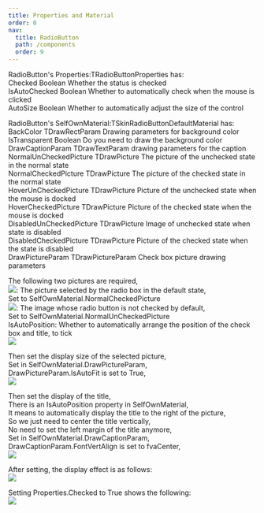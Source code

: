```yaml
---
title: Properties and Material
order: 0
nav:
  title: RadioButton
  path: /components
  order: 9
---
```


RadioButton's Properties:TRadioButtonProperties has:    
Checked	Boolean	Whether the status is checked    
IsAutoChecked	Boolean	Whether to automatically check when the mouse is clicked    
AutoSize	Boolean	Whether to automatically adjust the size of the control    



RadioButton's SelfOwnMaterial:TSkinRadioButtonDefaultMaterial has:  
BackColor	TDrawRectParam	Drawing parameters for background color    
IsTransparent		Boolean Do you need to draw the background color    
DrawCaptionParam	TDrawTextParam	drawing parameters for the caption    
NormalUnCheckedPicture	TDrawPicture	The picture of the unchecked state in the normal state  
NormalCheckedPicture	TDrawPicture	The picture of the checked state in the normal state  
HoverUnCheckedPicture	TDrawPicture	Picture of the unchecked state when the mouse is docked  
HoverCheckedPicture	TDrawPicture	Picture of the checked state when the mouse is docked  
DisabledUnCheckedPicture	TDrawPicture	Image of unchecked state when state is disabled  
DisabledCheckedPicture	TDrawPicture	Picture of the checked state when the state is disabled  
DrawPictureParam	TDrawPictureParam	Check box picture drawing parameters  

The following two pictures are required,  
![](http://www.orangeui.cn/orangeuiblog/OrangeUI/8.1.OrangeUI%E6%8E%A7%E4%BB%B6%E4%BD%BF%E7%94%A8%E8%AF%B4%E6%98%8E(%E5%8D%95%E9%80%89%E6%A1%86%E6%8E%A7%E4%BB%B6RadioButton)(%E7%A4%BA%E4%BE%8B1%20%E5%9F%BA%E6%9C%AC%E5%8A%9F%E8%83%BD).files/image001.png): The picture selected by the radio box in the default state,  
Set to SelfOwnMaterial.NormalCheckedPicture  
![](http://www.orangeui.cn/orangeuiblog/OrangeUI/8.1.OrangeUI%E6%8E%A7%E4%BB%B6%E4%BD%BF%E7%94%A8%E8%AF%B4%E6%98%8E(%E5%8D%95%E9%80%89%E6%A1%86%E6%8E%A7%E4%BB%B6RadioButton)(%E7%A4%BA%E4%BE%8B1%20%E5%9F%BA%E6%9C%AC%E5%8A%9F%E8%83%BD).files/image003.png): The image whose radio button is not checked by default,  
Set to SelfOwnMaterial.NormalUnCheckedPicture  
IsAutoPosition: Whether to automatically arrange the position of the check box and title, to tick  
![](http://www.orangeui.cn/orangeuiblog/OrangeUI/8.1.OrangeUI%E6%8E%A7%E4%BB%B6%E4%BD%BF%E7%94%A8%E8%AF%B4%E6%98%8E(%E5%8D%95%E9%80%89%E6%A1%86%E6%8E%A7%E4%BB%B6RadioButton)(%E7%A4%BA%E4%BE%8B1%20%E5%9F%BA%E6%9C%AC%E5%8A%9F%E8%83%BD).files/image005.png)  

Then set the display size of the selected picture,  
Set in SelfOwnMaterial.DrawPictureParam,  
DrawPictureParam.IsAutoFit is set to True,  
![](http://www.orangeui.cn/orangeuiblog/OrangeUI/8.1.OrangeUI%E6%8E%A7%E4%BB%B6%E4%BD%BF%E7%94%A8%E8%AF%B4%E6%98%8E(%E5%8D%95%E9%80%89%E6%A1%86%E6%8E%A7%E4%BB%B6RadioButton)(%E7%A4%BA%E4%BE%8B1%20%E5%9F%BA%E6%9C%AC%E5%8A%9F%E8%83%BD).files/image007.png)


Then set the display of the title,  
There is an IsAutoPosition property in SelfOwnMaterial,  
It means to automatically display the title to the right of the picture,  
So we just need to center the title vertically,  
No need to set the left margin of the title anymore,  
Set in SelfOwnMaterial.DrawCaptionParam,  
DrawCaptionParam.FontVertAlign is set to fvaCenter,  
![](http://www.orangeui.cn/orangeuiblog/OrangeUI/8.1.OrangeUI%E6%8E%A7%E4%BB%B6%E4%BD%BF%E7%94%A8%E8%AF%B4%E6%98%8E(%E5%8D%95%E9%80%89%E6%A1%86%E6%8E%A7%E4%BB%B6RadioButton)(%E7%A4%BA%E4%BE%8B1%20%E5%9F%BA%E6%9C%AC%E5%8A%9F%E8%83%BD).files/image009.png)


 
After setting, the display effect is as follows:  
![](http://www.orangeui.cn/orangeuiblog/OrangeUI/8.1.OrangeUI%E6%8E%A7%E4%BB%B6%E4%BD%BF%E7%94%A8%E8%AF%B4%E6%98%8E(%E5%8D%95%E9%80%89%E6%A1%86%E6%8E%A7%E4%BB%B6RadioButton)(%E7%A4%BA%E4%BE%8B1%20%E5%9F%BA%E6%9C%AC%E5%8A%9F%E8%83%BD).files/image011.png)


Setting Properties.Checked to True shows the following:  
![](http://www.orangeui.cn/orangeuiblog/OrangeUI/8.1.OrangeUI%E6%8E%A7%E4%BB%B6%E4%BD%BF%E7%94%A8%E8%AF%B4%E6%98%8E(%E5%8D%95%E9%80%89%E6%A1%86%E6%8E%A7%E4%BB%B6RadioButton)(%E7%A4%BA%E4%BE%8B1%20%E5%9F%BA%E6%9C%AC%E5%8A%9F%E8%83%BD).files/image013.png)


